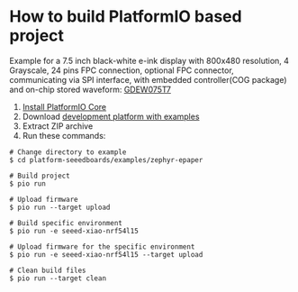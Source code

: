 How to build PlatformIO based project
=====================================

Example for a 7.5 inch black-white e-ink display with 800x480 resolution, 4 Grayscale, 24 pins FPC connection, optional FPC connector, communicating via SPI interface, with embedded controller(COG package) and on-chip stored waveform: [GDEW075T7](https://www.e-paper-display.com/products_detail/productId=456.html)

1. [Install PlatformIO Core](https://docs.platformio.org/page/core.html)
2. Download [development platform with examples](https://github.com/Seeed-Studio/platform-seeedboards/archive/refs/heads/main.zip)
3. Extract ZIP archive
4. Run these commands:

```shell
# Change directory to example
$ cd platform-seeedboards/examples/zephyr-epaper

# Build project
$ pio run

# Upload firmware
$ pio run --target upload

# Build specific environment
$ pio run -e seeed-xiao-nrf54l15

# Upload firmware for the specific environment
$ pio run -e seeed-xiao-nrf54l15 --target upload

# Clean build files
$ pio run --target clean
```

